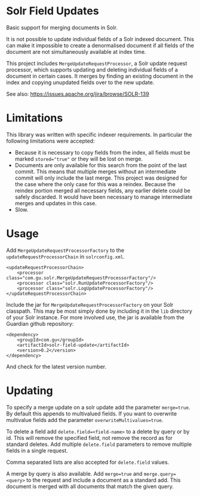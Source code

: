 Solr Field Updates
==================
Basic support for merging documents in Solr.

It is not possible to update individual fields of a Solr indexed document. This can make it impossible to create
a denormalised document if all fields of the document are not simultaneously available at index time.

This project includes `MergeUpdateRequestProcessor`, a Solr update request processor, which supports updating and
deleting individual fields of a document in certain cases. It merges by finding an existing document in the index
and copying unupdated fields over to the new update.

See also: https://issues.apache.org/jira/browse/SOLR-139



Limitations
===========
This library was written with specific indexer requirements. In particular the following limitations were accepted:

   * Because it is necessary to copy fields from the index, all fields must be marked `stored="true"` or they will
     be lost on merge.
   * Documents are only available for this search from the point of the last commit. This means that multiple merges
     without an intermediate commit will only include the last merge. This project was designed for the case where the
     only case for this was a reindex. Because the reindex portion merged all necessary fields, any earlier delete
     could be safely discarded. It would have been necessary to manage intermediate merges and updates in this
     case.
   * Slow.



Usage
=====

Add `MergeUpdateRequestProcessorFactory` to the `updateRequestProcessorChain` in `solrconfig.xml`.

    <updateRequestProcessorChain>
        <processor class="com.gu.solr.MergeUpdateRequestProcessorFactory"/>
        <processor class="solr.RunUpdateProcessorFactory"/>
        <processor class="solr.LogUpdateProcessorFactory"/>
    </updateRequestProcessorChain>

Include the jar for `MergeUpdateRequestProcessorFactory` on your Solr classpath. This may be most simply done by
including it in the `lib` directory of your Solr instance. For more involved use, the jar is available from the
Guardian github repository:

    <dependency>
        <groupId>com.gu</groupId>
        <artifactId>solr-field-update</artifactId>
        <version>0.2</version>
    </dependency>

And check for the latest version number.



Updating
========

To specify a merge update on a solr update add the parameter `merge=true`. By default this appends to multivalued
fields. If you want to overwrite multivalue fields add the parameter `overwriteMultivalues=true`.

To delete a field add `delete.field=<field-name>` to a delete by query or by id. This will remove the specified field,
not remove the record as for standard deletes. Add multiple `delete.field` parameters to remove multiple fields in a
single request.

Comma separated lists are also accepted for `delete.field` values.

A merge by query is also available. Add `merge=true` and `merge.query=<query>` to the request and include a document
as a standard add. This document is merged with all documents that match the given query.
